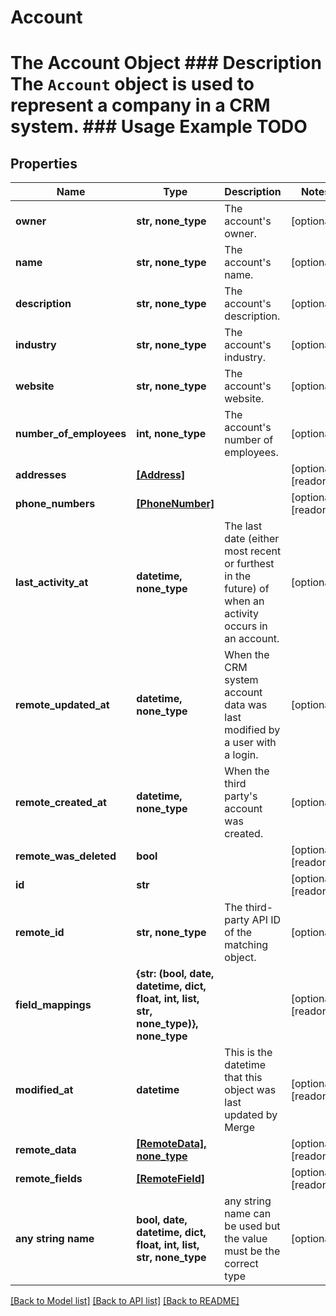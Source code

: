 # Account

# The Account Object ### Description The `Account` object is used to represent a company in a CRM system. ### Usage Example TODO

## Properties
Name | Type | Description | Notes
------------ | ------------- | ------------- | -------------
**owner** | **str, none_type** | The account&#39;s owner. | [optional] 
**name** | **str, none_type** | The account&#39;s name. | [optional] 
**description** | **str, none_type** | The account&#39;s description. | [optional] 
**industry** | **str, none_type** | The account&#39;s industry. | [optional] 
**website** | **str, none_type** | The account&#39;s website. | [optional] 
**number_of_employees** | **int, none_type** | The account&#39;s number of employees. | [optional] 
**addresses** | [**[Address]**](Address.md) |  | [optional] [readonly] 
**phone_numbers** | [**[PhoneNumber]**](PhoneNumber.md) |  | [optional] [readonly] 
**last_activity_at** | **datetime, none_type** | The last date (either most recent or furthest in the future) of when an activity occurs in an account. | [optional] 
**remote_updated_at** | **datetime, none_type** | When the CRM system account data was last modified by a user with a login. | [optional] 
**remote_created_at** | **datetime, none_type** | When the third party&#39;s account was created. | [optional] 
**remote_was_deleted** | **bool** |  | [optional] [readonly] 
**id** | **str** |  | [optional] [readonly] 
**remote_id** | **str, none_type** | The third-party API ID of the matching object. | [optional] 
**field_mappings** | **{str: (bool, date, datetime, dict, float, int, list, str, none_type)}, none_type** |  | [optional] [readonly] 
**modified_at** | **datetime** | This is the datetime that this object was last updated by Merge | [optional] [readonly] 
**remote_data** | [**[RemoteData], none_type**](RemoteData.md) |  | [optional] [readonly] 
**remote_fields** | [**[RemoteField]**](RemoteField.md) |  | [optional] [readonly] 
**any string name** | **bool, date, datetime, dict, float, int, list, str, none_type** | any string name can be used but the value must be the correct type | [optional]

[[Back to Model list]](../README.md#documentation-for-models) [[Back to API list]](../README.md#documentation-for-api-endpoints) [[Back to README]](../README.md)


